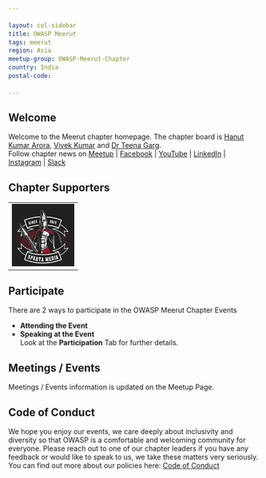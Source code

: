 ```yaml
---

layout: col-sidebar
title: OWASP Meerut
tags: meerut
region: Asia
meetup-group: OWASP-Meerut-Chapter
country: India
postal-code: 

---
```


## Welcome
Welcome to the Meerut chapter homepage. The chapter board is [Hanut Kumar Arora](mailto:hanut.arora@owasp.org), [Vivek Kumar](mailto:vivek.kumar@owasp.org) and [Dr Teena Garg](mailto:teena.garg@owasp.org).  
Follow chapter news on [Meetup](https://www.meetup.com/OWASP-Meerut-Chapter/) | [Facebook](https://www.facebook.com/OWASPMeerut) | [YouTube](https://www.youtube.com/channel/UC1PIyiJ4-X0OrOXiy0A1Y0g/) | [LinkedIn](https://www.linkedin.com/groups/10441368/) | [Instagram](https://www.instagram.com/OWASPMeerut) | [Slack](https://owasp.slack.com/messages/CJNJRF327)

## Chapter Supporters
<table cellpadding="15" cellspacing="0">
    <tr>
        <td><a href="mailto:ansh.malhotra149@gmail.com" target="_blank" rel="noopener"><img src="assets/images/supporter_sparta_media.jpeg" alt="Sparta Media" width="125px" height="125px"></a></td>
    </tr>
</table>

## Participate
There are 2 ways to participate in the OWASP Meerut Chapter Events
* **Attending the Event**
* **Speaking at the Event**  
Look at the **Participation** Tab for further details.

## Meetings / Events
Meetings / Events information is updated on the Meetup Page.

## Code of Conduct
We hope you enjoy our events, we care deeply about inclusivity and diversity so that OWASP is a comfortable and welcoming community for everyone. Please reach out to one of our chapter leaders if you have any feedback or would like to speak to us, we take these matters very seriously. You can find out more about our policies here: [Code of Conduct](/www-policy/operational/code-of-conduct.html)
